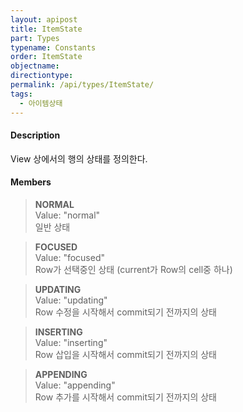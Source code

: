 ```yaml
---
layout: apipost
title: ItemState
part: Types
typename: Constants
order: ItemState
objectname: 
directiontype: 
permalink: /api/types/ItemState/
tags:
  - 아이템상태
---
```



#### Description

View 상에서의 행의 상태를 정의한다.

#### Members

> **NORMAL**  
> Value: "normal"  
> 일반 상태  

> **FOCUSED**  
> Value: "focused"  
> Row가 선택중인 상태 (current가 Row의 cell중 하나)  

> **UPDATING**  
> Value: "updating"  
> Row 수정을 시작해서 commit되기 전까지의 상태  

> **INSERTING**  
> Value: "inserting"  
> Row 삽입을 시작해서 commit되기 전까지의 상태  

> **APPENDING**  
> Value: "appending"  
> Row 추가를 시작해서 commit되기 전까지의 상태  

